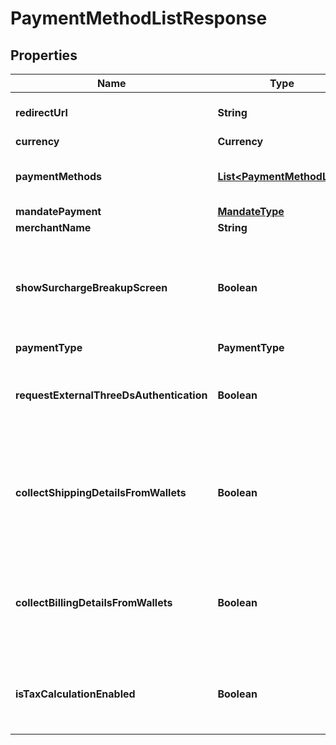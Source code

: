 

# PaymentMethodListResponse


## Properties

| Name | Type | Description | Notes |
|------------ | ------------- | ------------- | -------------|
|**redirectUrl** | **String** | Redirect URL of the merchant |  [optional] |
|**currency** | **Currency** |  |  |
|**paymentMethods** | [**List&lt;PaymentMethodList&gt;**](PaymentMethodList.md) | Information about the payment method |  |
|**mandatePayment** | [**MandateType**](MandateType.md) |  |  |
|**merchantName** | **String** |  |  [optional] |
|**showSurchargeBreakupScreen** | **Boolean** | flag to indicate if surcharge and tax breakup screen should be shown or not |  |
|**paymentType** | **PaymentType** |  |  [optional] |
|**requestExternalThreeDsAuthentication** | **Boolean** | flag to indicate whether to perform external 3ds authentication |  |
|**collectShippingDetailsFromWallets** | **Boolean** | flag that indicates whether to collect shipping details from wallets or from the customer |  [optional] |
|**collectBillingDetailsFromWallets** | **Boolean** | flag that indicates whether to collect billing details from wallets or from the customer |  [optional] |
|**isTaxCalculationEnabled** | **Boolean** | flag that indicates whether to calculate tax on the order amount |  |



